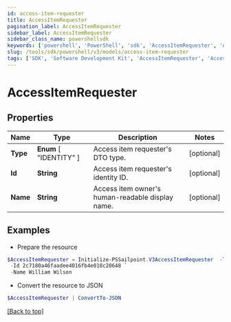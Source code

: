 ```yaml
---
id: access-item-requester
title: AccessItemRequester
pagination_label: AccessItemRequester
sidebar_label: AccessItemRequester
sidebar_class_name: powershellsdk
keywords: ['powershell', 'PowerShell', 'sdk', 'AccessItemRequester', 'AccessItemRequester'] 
slug: /tools/sdk/powershell/v3/models/access-item-requester
tags: ['SDK', 'Software Development Kit', 'AccessItemRequester', 'AccessItemRequester']
---
```



# AccessItemRequester

## Properties

Name | Type | Description | Notes
------------ | ------------- | ------------- | -------------
**Type** |  **Enum** [  "IDENTITY" ] | Access item requester's DTO type. | [optional] 
**Id** | **String** | Access item requester's identity ID. | [optional] 
**Name** | **String** | Access item owner's human-readable display name. | [optional] 

## Examples

- Prepare the resource
```powershell
$AccessItemRequester = Initialize-PSSailpoint.V3AccessItemRequester  -Type IDENTITY `
 -Id 2c7180a46faadee4016fb4e018c20648 `
 -Name William Wilson
```

- Convert the resource to JSON
```powershell
$AccessItemRequester | ConvertTo-JSON
```


[[Back to top]](#) 

